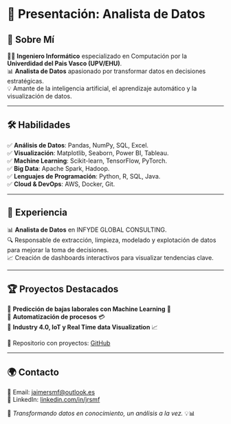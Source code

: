 # 🚀 Presentación: Analista de Datos

## 🎯 Sobre Mí

👨‍💻 **Ingeniero Informático** especializado en Computación por la **Univerdidad del Pais Vasco (UPV/EHU)**.  
📊 **Analista de Datos** apasionado por transformar datos en decisiones estratégicas.  
💡 Amante de la inteligencia artificial, el aprendizaje automático y la visualización de datos.  

---

## 🛠️ Habilidades

✅ **Análisis de Datos**: Pandas, NumPy, SQL, Excel.  
✅ **Visualización**: Matplotlib, Seaborn, Power BI, Tableau.  
✅ **Machine Learning**: Scikit-learn, TensorFlow, PyTorch.  
✅ **Big Data**: Apache Spark, Hadoop.  
✅ **Lenguajes de Programación**: Python, R, SQL, Java.  
✅ **Cloud & DevOps**: AWS, Docker, Git.  

---

## 📌 Experiencia

📊 **Analista de Datos** en INFYDE GLOBAL CONSULTING.  
🔍 Responsable de extracción, limpieza, modelado y explotación de datos para mejorar la toma de decisiones.  
📈 Creación de dashboards interactivos para visualizar tendencias clave.  

---

## 🏆 Proyectos Destacados

📌 **Predicción de bajas laborales con Machine Learning** 🛒  
📌 **Automatización de procesos** 💳  
📌 **Industry 4.0, IoT y Real Time data Visualization** 📈  

🔗 Repositorio con proyectos: [GitHub](https://github.com/jaimersmf)  

---

## 🌍 Contacto

📧 Email: [jaimersmf@outlook.es](mailto:jaimersmf@outlook.es)  
💼 LinkedIn: [linkedin.com/in/jrsmf](https://www.linkedin.com/in/jrsmf/)  


🚀 *Transformando datos en conocimiento, un análisis a la vez.* 💡📊
